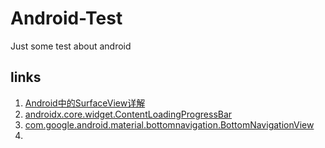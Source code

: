 # Android-Test
Just some test about android

## links

1. [Android中的SurfaceView详解](https://www.jianshu.com/p/b037249e6d31)
2. [androidx.core.widget.ContentLoadingProgressBar](https://www.jianshu.com/p/66927fbd749b)
3. [com.google.android.material.bottomnavigation.BottomNavigationView](https://ahsensaeed.com/bottom-navigation-view-android-example/)
4. 